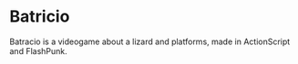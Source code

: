 # Batricio
Batracio is a videogame about a lizard and platforms, made in ActionScript and FlashPunk.
